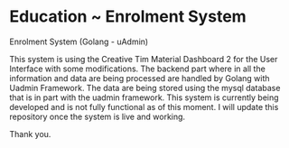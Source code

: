# Education ~ Enrolment System
Enrolment System (Golang - uAdmin)

This system is using the Creative Tim Material Dashboard 2 for the User Interface with some modifications. The backend part where in all the information and data are being processed are handled by Golang with Uadmin Framework. The data are being stored using the mysql database that is in part with the uadmin framework. This system is currently being developed and is not fully functional as of this moment. I will update this repository once the system is live and working. 

Thank you.

